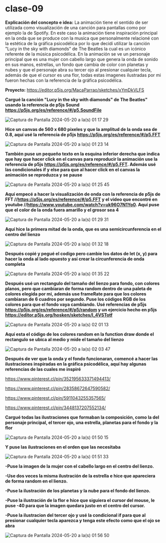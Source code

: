 # clase-09
**Explicación del concepto e idea:** La animación tiene el sentido de ser utilizada como visualización de una canción para pantallas como por ejemplo la de Spotify. En este caso la animación tiene inspiración principal en la onda que se produce con la musica que personalmente relacioné con la estética de la gráfica psicodélica por lo que decidí utilizar la canción "Lucy in the sky with diamonds" de The Beatles la cual es un icónico referente de la música psicodélica. En la animación se ve un personaje principal que es una mujer con cabello largo que genera la onda de sonido en sus manos, estrellas, un fondo que cambia de color con planetas y nubes y que el personaje abra su tercer ojo al presionar cualquier tecla, además de que el cursor es una flor, todas estas imagenes ilustradas por mi fueron hechas con la referencia de la gráfica psicodélica. 

**Proyecto:** https://editor.p5js.org/MacaParrao/sketches/xYmDkVLFS 

**Cargué la canción "Lucy in the sky with diamonds" de The Beatles" usando la referencia de p5js Sound 
https://p5js.org/es/reference/#/p5.SoundFile**

![Captura de Pantalla 2024-05-20 a la(s) 01 17 29](https://github.com/MacaParrao/dis9034-2024-1/assets/163044952/f82d098a-0011-4b45-9e59-7d03fc90283a)


**Hice un canvas de 560 x 680 pixeles y que la amplitud de la onda sea de 0.8, aquí usé la referencia de p5js https://p5js.org/es/reference/#/p5.FFT**

![Captura de Pantalla 2024-05-20 a la(s) 01 23 14](https://github.com/MacaParrao/dis9034-2024-1/assets/163044952/87954d93-f604-44d5-92f5-c48deabd9099)


**También puse un pequeño texto en la esquina inferior derecha que indica que hay que hacer click en el canvas para reproducir la animación
use la referencia de p5js https://p5js.org/es/reference/#/p5.FFT. Además usé las condicionales if y else para que al hacer click en el canvas la animación se reproduzca y se pause**

![Captura de Pantalla 2024-05-20 a la(s) 01 25 45](https://github.com/MacaParrao/dis9034-2024-1/assets/163044952/3fd44842-a90c-4505-ae9c-e6f0c90dc67c)


**Aquí empecé a hacer la visualización de onda con la referencia de p5js de FFT //https://p5js.org/es/reference/#/p5.FFT y el video que encontré en youtube  //https://www.youtube.com/watch?v=uk96O7N1Yo0. Aquí puse que el color de la onda fuera amarillo y el grosor sea 4**

![Captura de Pantalla 2024-05-20 a la(s) 01 29 31](https://github.com/MacaParrao/dis9034-2024-1/assets/163044952/3c6dcdd9-3452-40ea-9d0d-fca7f0fd62bb)


**Aquí hice la primera mitad de la onda, que es una semicircunferencia en el centro del lienzo**

![Captura de Pantalla 2024-05-20 a la(s) 01 32 18](https://github.com/MacaParrao/dis9034-2024-1/assets/163044952/fd65adab-9ae1-4916-a5c5-4e82c384a21a)

**Después copié y pegué el codigo pero cambie los datos de let (x, y) para hacer la onda al lado opuesto y así crear la circunferencia de onda completa**

![Captura de Pantalla 2024-05-20 a la(s) 01 35 22](https://github.com/MacaParrao/dis9034-2024-1/assets/163044952/5ae3ac99-eb64-4c08-8adf-9d2ae1e6d4d2)


**Después usé un rectangulo del tamaño del lienzo para fondo, con colores planos, pero que cambiaran de forma random dentro de una paleta de colores elegida por mi, además use frameRate para que los colores cambiaran de 6 cuadros por segundo. Puse los códigos RGB de los colores para que el fondo vaya cambiando. Usé referencias de p5js https://p5js.org/es/reference/#/p5/random y un ejercicio hecho en p5js https://editor.p5js.org/hosken/sketches/I_4VSTotf**

![Captura de Pantalla 2024-05-20 a la(s) 02 01 13](https://github.com/MacaParrao/dis9034-2024-1/assets/163044952/9cfbbc6e-bd42-4243-9023-bbae72a19a35)


**Aquí esta el código de los colores random en la function draw donde el rectangulo se ubica al medio y mide el tamaño del lienzo**

![Captura de Pantalla 2024-05-20 a la(s) 02 03 47](https://github.com/MacaParrao/dis9034-2024-1/assets/163044952/1965eb19-217a-4a7c-b53c-9500d2e3f5d9)


**Después de ver que la onda y el fondo funcionaran, comencé a hacer las ilustraciones inspiradas en la gráfica psicodélica, aquí hay algunas referencias de las cuales me inspiré**

https://www.pinterest.cl/pin/352195633371494413/

https://www.pinterest.cl/pin/28358672647590582/

https://www.pinterest.cl/pin/5911043255357565/

https://www.pinterest.cl/pin/3448137207552134/

**Cargué todas las ilustraciones que formaban la composición, como la del personaje principal, el tercer ojo, una estrella, planetas para el fondo y la flor**

![Captura de Pantalla 2024-05-20 a la(s) 01 50 15](https://github.com/MacaParrao/dis9034-2024-1/assets/163044952/1196f41c-8f6c-4c68-be88-778711ba55f6)

**Y puse las ilustraciones en el orden que las necesitaba**

![Captura de Pantalla 2024-05-20 a la(s) 01 51 33](https://github.com/MacaParrao/dis9034-2024-1/assets/163044952/ac115507-3bd1-416a-b5a1-fe04151ea36f)


**-Puse la imagen de la mujer con el cabello largo en el centro del lienzo.**

**-Use dos veces la misma ilustración de la estrella e hice que apareciera de forma random en el lienzo.**

**-Puse la ilustración de los planetas y la nube para el fondo del lienzo.**

**-Puse la ilustración de la flor e hice que siguiera el cursor del mouse, le puse -40 para que la imagen quedara justo en el centro
del cursor.**

**-Puse la ilustracion del tercer ojo y usé la condicional if para que al presionar cualquier tecla aparezca y tenga este efecto como que el ojo se abra**

![Captura de Pantalla 2024-05-20 a la(s) 01 56 50](https://github.com/MacaParrao/dis9034-2024-1/assets/163044952/ef9e4b37-32a7-406b-a06d-9527a6d86763)
